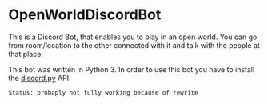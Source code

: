 # OpenWorldDiscordBot

This is a Discord Bot, that enables you to play in an open world. You can go from room/location to the other connected with it and talk with the people at that place.

This bot was written in Python 3. In order to use this bot you have to install the [discord.py](https://github.com/Rapptz/discord.py) API.

``Status: probaply not fully working because of rewrite``
